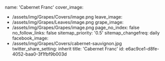name: 'Cabernet Franc'
cover_image:
  - /assets/img/Grapes/Covers/image.png
leave_image:
  - /assets/img/Grapes/Leaves/image.png
grape_image:
  - /assets/img/Grapes/Grapes/image.png
page_no_index: false
no_follow_links: false
sitemap_priority: '0.5'
sitemap_changefreq: daily
facebook_image:
  - /assets/img/Grapes/Covers/cabernet-sauvignon.jpg
twitter_share_setting: inherit
title: 'Cabernet Franc'
id: e6ac9ce1-d8fe-4052-baa0-3f1fbf9b003d

